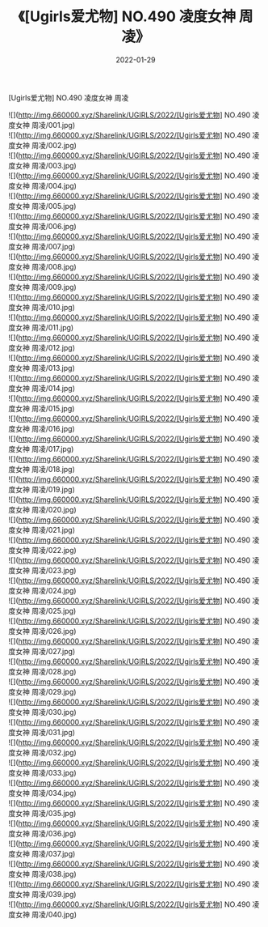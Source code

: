 ﻿---
layout: post
title:  《[Ugirls爱尤物] NO.490 凌度女神 周凌》
date:   2022-01-29
img: http://img.660000.xyz/Sharelink/UGIRLS/2022/[Ugirls爱尤物] NO.490 凌度女神 周凌/000.jpg
categories: [美女, 清纯, 唯美]
---

[Ugirls爱尤物] NO.490 凌度女神 周凌

 ![](http://img.660000.xyz/Sharelink/UGIRLS/2022/[Ugirls爱尤物] NO.490 凌度女神 周凌/001.jpg) <br>![](http://img.660000.xyz/Sharelink/UGIRLS/2022/[Ugirls爱尤物] NO.490 凌度女神 周凌/002.jpg) <br>![](http://img.660000.xyz/Sharelink/UGIRLS/2022/[Ugirls爱尤物] NO.490 凌度女神 周凌/003.jpg) <br>![](http://img.660000.xyz/Sharelink/UGIRLS/2022/[Ugirls爱尤物] NO.490 凌度女神 周凌/004.jpg) <br>![](http://img.660000.xyz/Sharelink/UGIRLS/2022/[Ugirls爱尤物] NO.490 凌度女神 周凌/005.jpg) <br>![](http://img.660000.xyz/Sharelink/UGIRLS/2022/[Ugirls爱尤物] NO.490 凌度女神 周凌/006.jpg) <br>![](http://img.660000.xyz/Sharelink/UGIRLS/2022/[Ugirls爱尤物] NO.490 凌度女神 周凌/007.jpg) <br>![](http://img.660000.xyz/Sharelink/UGIRLS/2022/[Ugirls爱尤物] NO.490 凌度女神 周凌/008.jpg) <br>![](http://img.660000.xyz/Sharelink/UGIRLS/2022/[Ugirls爱尤物] NO.490 凌度女神 周凌/009.jpg) <br>![](http://img.660000.xyz/Sharelink/UGIRLS/2022/[Ugirls爱尤物] NO.490 凌度女神 周凌/010.jpg) <br>![](http://img.660000.xyz/Sharelink/UGIRLS/2022/[Ugirls爱尤物] NO.490 凌度女神 周凌/011.jpg) <br>![](http://img.660000.xyz/Sharelink/UGIRLS/2022/[Ugirls爱尤物] NO.490 凌度女神 周凌/012.jpg) <br>![](http://img.660000.xyz/Sharelink/UGIRLS/2022/[Ugirls爱尤物] NO.490 凌度女神 周凌/013.jpg) <br>![](http://img.660000.xyz/Sharelink/UGIRLS/2022/[Ugirls爱尤物] NO.490 凌度女神 周凌/014.jpg) <br>![](http://img.660000.xyz/Sharelink/UGIRLS/2022/[Ugirls爱尤物] NO.490 凌度女神 周凌/015.jpg) <br>![](http://img.660000.xyz/Sharelink/UGIRLS/2022/[Ugirls爱尤物] NO.490 凌度女神 周凌/016.jpg) <br>![](http://img.660000.xyz/Sharelink/UGIRLS/2022/[Ugirls爱尤物] NO.490 凌度女神 周凌/017.jpg) <br>![](http://img.660000.xyz/Sharelink/UGIRLS/2022/[Ugirls爱尤物] NO.490 凌度女神 周凌/018.jpg) <br>![](http://img.660000.xyz/Sharelink/UGIRLS/2022/[Ugirls爱尤物] NO.490 凌度女神 周凌/019.jpg) <br>![](http://img.660000.xyz/Sharelink/UGIRLS/2022/[Ugirls爱尤物] NO.490 凌度女神 周凌/020.jpg) <br>![](http://img.660000.xyz/Sharelink/UGIRLS/2022/[Ugirls爱尤物] NO.490 凌度女神 周凌/021.jpg) <br>![](http://img.660000.xyz/Sharelink/UGIRLS/2022/[Ugirls爱尤物] NO.490 凌度女神 周凌/022.jpg) <br>![](http://img.660000.xyz/Sharelink/UGIRLS/2022/[Ugirls爱尤物] NO.490 凌度女神 周凌/023.jpg) <br>![](http://img.660000.xyz/Sharelink/UGIRLS/2022/[Ugirls爱尤物] NO.490 凌度女神 周凌/024.jpg) <br>![](http://img.660000.xyz/Sharelink/UGIRLS/2022/[Ugirls爱尤物] NO.490 凌度女神 周凌/025.jpg) <br>![](http://img.660000.xyz/Sharelink/UGIRLS/2022/[Ugirls爱尤物] NO.490 凌度女神 周凌/026.jpg) <br>![](http://img.660000.xyz/Sharelink/UGIRLS/2022/[Ugirls爱尤物] NO.490 凌度女神 周凌/027.jpg) <br>![](http://img.660000.xyz/Sharelink/UGIRLS/2022/[Ugirls爱尤物] NO.490 凌度女神 周凌/028.jpg) <br>![](http://img.660000.xyz/Sharelink/UGIRLS/2022/[Ugirls爱尤物] NO.490 凌度女神 周凌/029.jpg) <br>![](http://img.660000.xyz/Sharelink/UGIRLS/2022/[Ugirls爱尤物] NO.490 凌度女神 周凌/030.jpg) <br>![](http://img.660000.xyz/Sharelink/UGIRLS/2022/[Ugirls爱尤物] NO.490 凌度女神 周凌/031.jpg) <br>![](http://img.660000.xyz/Sharelink/UGIRLS/2022/[Ugirls爱尤物] NO.490 凌度女神 周凌/032.jpg) <br>![](http://img.660000.xyz/Sharelink/UGIRLS/2022/[Ugirls爱尤物] NO.490 凌度女神 周凌/033.jpg) <br>![](http://img.660000.xyz/Sharelink/UGIRLS/2022/[Ugirls爱尤物] NO.490 凌度女神 周凌/034.jpg) <br>![](http://img.660000.xyz/Sharelink/UGIRLS/2022/[Ugirls爱尤物] NO.490 凌度女神 周凌/035.jpg) <br>![](http://img.660000.xyz/Sharelink/UGIRLS/2022/[Ugirls爱尤物] NO.490 凌度女神 周凌/036.jpg) <br>![](http://img.660000.xyz/Sharelink/UGIRLS/2022/[Ugirls爱尤物] NO.490 凌度女神 周凌/037.jpg) <br>![](http://img.660000.xyz/Sharelink/UGIRLS/2022/[Ugirls爱尤物] NO.490 凌度女神 周凌/038.jpg) <br>![](http://img.660000.xyz/Sharelink/UGIRLS/2022/[Ugirls爱尤物] NO.490 凌度女神 周凌/039.jpg) <br>![](http://img.660000.xyz/Sharelink/UGIRLS/2022/[Ugirls爱尤物] NO.490 凌度女神 周凌/040.jpg) <br>